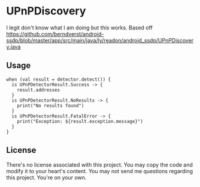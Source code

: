 # UPnPDiscovery

I legit don't know what I am doing but this works. Based off https://github.com/berndverst/android-ssdp/blob/master/app/src/main/java/ly/readon/android_ssdp/UPnPDiscovery.java

## Usage

```
when (val result = detector.detect()) {
  is UPnPDetectorResult.Success -> {
    result.addresses
  }
  is UPnPDetectorResult.NoResults -> {
    print("No results found")
  }
  is UPnPDetectorResult.FatalError -> {
    print("Exception: ${result.exception.message}")
  }
}
```

## License

There's no license associated with this project. You may copy the code and modify it to your heart's content. You may not send me questions regarding this project. You're on your own.

